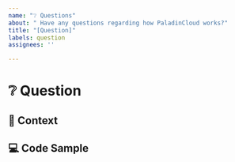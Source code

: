 ```yaml
---
name: "❔ Questions"
about: " Have any questions regarding how PaladinCloud works?"
title: "[Question]"
labels: question
assignees: ''

---
```


# ❔ Question

<!--- Provide your question here -->

## 🔦 Context

<!--- How has this issue affected you? What are you trying to accomplish? -->

<!--- Providing context helps us come up with a solution that is most useful in the real world -->

## 💻 Code Sample

<!-- If you are seeing an error, please provide a code repository, gist or sample files to reproduce the issue -->
